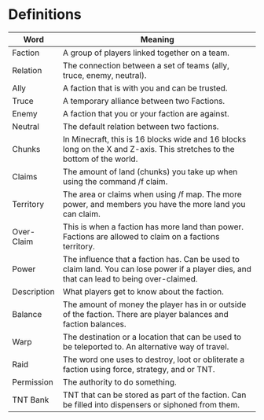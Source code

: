 # Definitions

| Word        | Meaning                                                                                                                                    |
|-------------|--------------------------------------------------------------------------------------------------------------------------------------------|
| Faction     | A group of players linked together on a team.                                                                                              |
| Relation    | The connection between a set of teams (ally, truce, enemy, neutral).                                                                       |
| Ally        | A faction that is with you and can be trusted.                                                                                             |
| Truce       | A temporary alliance between two Factions.                                                                                                 |
| Enemy       | A faction that you or your faction are against.                                                                                            |
| Neutral     | The default relation between two factions.                                                                                                 |
| Chunks      | In Minecraft, this is 16 blocks wide and 16 blocks long on the X and Z-axis. This stretches to the bottom of the world.                    |
| Claims      | The amount of land (chunks) you take up when using the command /f claim.                                                                   |
| Territory   | The area or claims when using /f map. The more power, and members you have the more land you can claim.                                    |
| Over-Claim  | This is when a faction has more land than power. Factions are allowed to claim on a factions territory.                                    |
| Power       | The influence that a faction has. Can be used to claim land. You can lose power if a player dies, and that can lead to being over-claimed. |
| Description | What players get to know about the faction.                                                                                                |
| Balance     | The amount of money the player has in or outside of the faction. There are player balances and faction balances.                           |
| Warp        | The destination or a location that can be used to be teleported to. An alternative way of travel.                                          |
| Raid        | The word one uses to destroy, loot or obliterate a faction using force, strategy, and or TNT.                                              |
| Permission  | The authority to do something.                                                                                                             |
| TNT Bank    | TNT that can be stored as part of the faction. Can be filled into dispensers or siphoned from them.                                        |
